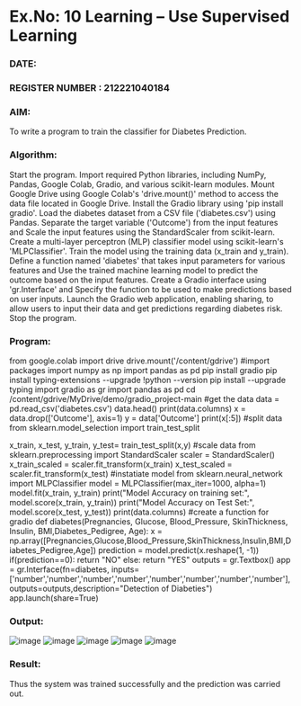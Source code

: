 # Ex.No: 10 Learning – Use Supervised Learning  
### DATE:                                                                     
### REGISTER NUMBER : 212221040184
### AIM: 
To write a program to train the classifier for Diabetes Prediction.
###  Algorithm:
Start the program.
Import required Python libraries, including NumPy, Pandas, Google Colab, Gradio, and various scikit-learn modules.
Mount Google Drive using Google Colab's 'drive.mount()' method to access the data file located in Google Drive.
Install the Gradio library using 'pip install gradio'.
Load the diabetes dataset from a CSV file ('diabetes.csv') using Pandas.
Separate the target variable ('Outcome') from the input features and Scale the input features using the StandardScaler from scikit-learn.
Create a multi-layer perceptron (MLP) classifier model using scikit-learn's 'MLPClassifier'.
Train the model using the training data (x_train and y_train).
Define a function named 'diabetes' that takes input parameters for various features and Use the trained machine learning model to predict the outcome based on the input features.
Create a Gradio interface using 'gr.Interface' and Specify the function to be used to make predictions based on user inputs.
Launch the Gradio web application, enabling sharing, to allow users to input their data and get predictions regarding diabetes risk.
Stop the program.
### Program:
from google.colab import drive
drive.mount('/content/gdrive')
#import packages
import numpy as np
import pandas as pd
pip install gradio
pip install typing-extensions --upgrade
!python --version
 pip install --upgrade typing
import gradio as gr
import pandas as pd
cd /content/gdrive/MyDrive/demo/gradio_project-main
#get the data
data = pd.read_csv('diabetes.csv')
data.head()
print(data.columns)
x = data.drop(['Outcome'], axis=1)
y = data['Outcome']
print(x[:5])
#split data
from sklearn.model_selection import train_test_split

x_train, x_test, y_train, y_test= train_test_split(x,y)
#scale data
from sklearn.preprocessing import StandardScaler
scaler = StandardScaler()
x_train_scaled = scaler.fit_transform(x_train)
x_test_scaled = scaler.fit_transform(x_test)
#instatiate model
from sklearn.neural_network import MLPClassifier
model = MLPClassifier(max_iter=1000, alpha=1)
model.fit(x_train, y_train)
print("Model Accuracy on training set:", model.score(x_train, y_train))
print("Model Accuracy on Test Set:", model.score(x_test, y_test))
print(data.columns)
#create a function for gradio
def diabetes(Pregnancies, Glucose, Blood_Pressure, SkinThickness, Insulin, BMI,Diabetes_Pedigree, Age):
    x = np.array([Pregnancies,Glucose,Blood_Pressure,SkinThickness,Insulin,BMI,Diabetes_Pedigree,Age])
    prediction = model.predict(x.reshape(1, -1))
    if(prediction==0):
      return "NO"
    else:
      return "YES"
outputs = gr.Textbox()
app = gr.Interface(fn=diabetes, inputs=['number','number','number','number','number','number','number','number'], outputs=outputs,description="Detection of Diabeties")
app.launch(share=True)

### Output:
![image](https://github.com/user-attachments/assets/f418b140-f6cd-4718-8811-da876021fb98)
![image](https://github.com/user-attachments/assets/a9b7659d-57f0-412e-a1d7-3d32912745df)
![image](https://github.com/user-attachments/assets/d42ef3a5-edef-4543-86ea-2833ba8ed398)
![image](https://github.com/user-attachments/assets/00b07bd4-d54e-4526-b305-94f4f8c9b4a4)
![image](https://github.com/user-attachments/assets/b4568349-5a9d-4280-96b5-0e933d36ffca)

### Result:
Thus the system was trained successfully and the prediction was carried out.
